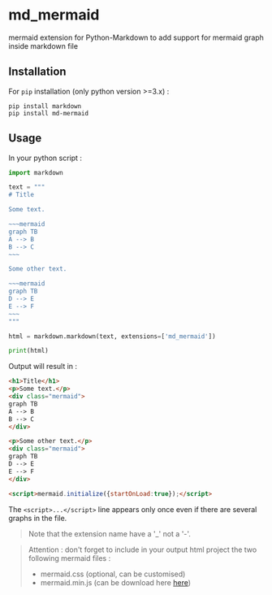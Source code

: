 # md_mermaid

mermaid extension for Python-Markdown to add support for mermaid graph inside markdown file

## Installation

For `pip` installation (only python version >=3.x) :

~~~shell
pip install markdown
pip install md-mermaid
~~~

## Usage

In your python script :

~~~python
import markdown

text = """
# Title

Some text.

​~~~mermaid
graph TB
A --> B
B --> C
​~~~

Some other text.

​~~~mermaid
graph TB
D --> E
E --> F
​~~~
"""

html = markdown.markdown(text, extensions=['md_mermaid'])

print(html)
~~~

Output will result in :

~~~html
<h1>Title</h1>
<p>Some text.</p>
<div class="mermaid">
graph TB
A --> B
B --> C
</div>

<p>Some other text.</p>
<div class="mermaid">
graph TB
D --> E
E --> F
</div>

<script>mermaid.initialize({startOnLoad:true});</script>

~~~

The `<script>...</script>` line appears only once even if there are several graphs in the file.

> Note that the extension name have a '_' not a '-'.

> Attention : don't forget to include in your output html project the two following mermaid files :
>
> * mermaid.css (optional, can be customised)
> * mermaid.min.js (can be download here [here](https://unpkg.com/mermaid@8.1.0/dist/)) 
